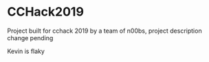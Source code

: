 # CCHack2019
Project built for cchack 2019 by a team of n00bs, project description change pending

Kevin is flaky
